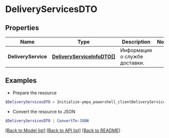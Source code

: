 # DeliveryServicesDTO
## Properties

Name | Type | Description | Notes
------------ | ------------- | ------------- | -------------
**DeliveryService** | [**DeliveryServiceInfoDTO[]**](DeliveryServiceInfoDTO.md) | Информация о службе доставки. | 

## Examples

- Prepare the resource
```powershell
$DeliveryServicesDTO = Initialize-ympa_powershell_clientDeliveryServicesDTO  -DeliveryService null
```

- Convert the resource to JSON
```powershell
$DeliveryServicesDTO | ConvertTo-JSON
```

[[Back to Model list]](../README.md#documentation-for-models) [[Back to API list]](../README.md#documentation-for-api-endpoints) [[Back to README]](../README.md)

